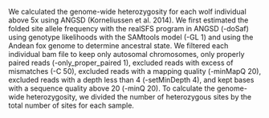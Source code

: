 We calculated the genome-wide heterozygosity for each wolf individual above 5x using ANGSD (Korneliussen et al. 2014). We first estimated the folded site allele frequency with the realSFS program in ANGSD (-doSaf) using genotype likelihoods with the SAMtools model (-GL 1) and using the Andean fox genome to determine ancestral state. We filtered each individual bam file to keep only autosomal chromosomes, only properly paired reads (-only_proper_paired 1), excluded reads with excess of mismatches (-C 50), excluded reads with a mapping quality (-minMapQ 20), excluded reads with a depth less than 4 (-setMinDepth 4), and kept bases with a sequence quality above 20 (-minQ 20). To calculate the genome-wide heterozygosity, we divided the number of heterozygous sites by the total number of sites for each sample.
